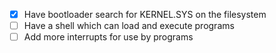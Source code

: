 - [x] Have bootloader search for KERNEL.SYS on the filesystem
- [ ] Have a shell which can load and execute programs
- [ ] Add more interrupts for use by programs
